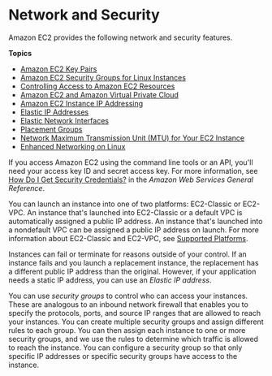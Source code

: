 # Network and Security<a name="EC2_Network_and_Security"></a>

Amazon EC2 provides the following network and security features\.

**Topics**
+ [Amazon EC2 Key Pairs](ec2-key-pairs.md)
+ [Amazon EC2 Security Groups for Linux Instances](using-network-security.md)
+ [Controlling Access to Amazon EC2 Resources](UsingIAM.md)
+ [Amazon EC2 and Amazon Virtual Private Cloud](using-vpc.md)
+ [Amazon EC2 Instance IP Addressing](using-instance-addressing.md)
+ [Elastic IP Addresses](elastic-ip-addresses-eip.md)
+ [Elastic Network Interfaces](using-eni.md)
+ [Placement Groups](placement-groups.md)
+ [Network Maximum Transmission Unit \(MTU\) for Your EC2 Instance](network_mtu.md)
+ [Enhanced Networking on Linux](enhanced-networking.md)

If you access Amazon EC2 using the command line tools or an API, you'll need your access key ID and secret access key\. For more information, see [How Do I Get Security Credentials?](http://docs.aws.amazon.com/general/latest/gr/getting-aws-sec-creds.html) in the *Amazon Web Services General Reference*\.

You can launch an instance into one of two platforms: EC2\-Classic or EC2\-VPC\. An instance that's launched into EC2\-Classic or a default VPC is automatically assigned a public IP address\. An instance that's launched into a nondefault VPC can be assigned a public IP address on launch\. For more information about EC2\-Classic and EC2\-VPC, see [Supported Platforms](ec2-supported-platforms.md)\.

Instances can fail or terminate for reasons outside of your control\. If an instance fails and you launch a replacement instance, the replacement has a different public IP address than the original\. However, if your application needs a static IP address, you can use an *Elastic IP address*\.

You can use *security groups* to control who can access your instances\. These are analogous to an inbound network firewall that enables you to specify the protocols, ports, and source IP ranges that are allowed to reach your instances\. You can create multiple security groups and assign different rules to each group\. You can then assign each instance to one or more security groups, and we use the rules to determine which traffic is allowed to reach the instance\. You can configure a security group so that only specific IP addresses or specific security groups have access to the instance\.
